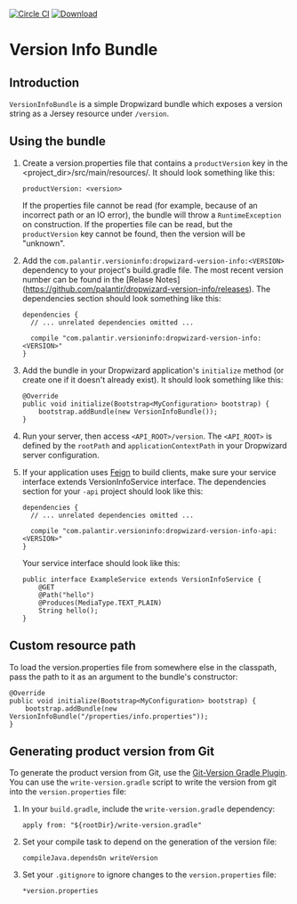 [![Circle CI](https://circleci.com/gh/palantir/dropwizard-version-info.svg?style=svg&circle-token=0f0266bd0245635428b61e832c4f59c408e915e6)](https://circleci.com/gh/palantir/dropwizard-version-info)
[ ![Download](https://api.bintray.com/packages/palantir/releases/dropwizard-version-info/images/download.svg) ](https://bintray.com/palantir/releases/dropwizard-version-info/_latestVersion)

Version Info Bundle
===================

Introduction
------------

`VersionInfoBundle` is a simple Dropwizard bundle which exposes a
version string as a Jersey resource under `/version`.

Using the bundle
----------------

1.  Create a version.properties file that contains a `productVersion`
    key in the <project_dir>/src/main/resources/. It should look something like
    this:

    ```
    productVersion: <version>
    ```

    If the properties file cannot be read (for example, because of an
    incorrect path or an IO error), the bundle will throw a
    `RuntimeException` on construction. If the properties file can be
    read, but the `productVersion` key cannot be found, then the version
    will be "unknown".

2.  Add the `com.palantir.versioninfo:dropwizard-version-info:<VERSION>`
    dependency to your project's build.gradle file. The most recent
    version number can be found in the [Relase Notes]
    (https://github.com/palantir/dropwizard-version-info/releases).
    The dependencies section should look something like this:

    ```
    dependencies {
      // ... unrelated dependencies omitted ...

      compile "com.palantir.versioninfo:dropwizard-version-info:<VERSION>"
    }
    ```

3.  Add the bundle in your Dropwizard application's `initialize` method
    (or create one if it doesn't already exist). It should look
    something like this:

    ```
    @Override
    public void initialize(Bootstrap<MyConfiguration> bootstrap) {
        bootstrap.addBundle(new VersionInfoBundle());
    }
    ```

4.  Run your server, then access `<API_ROOT>/version`. The `<API_ROOT>`
    is defined by the `rootPath` and `applicationContextPath` in your
    Dropwizard server configuration.

5.  If your application uses [Feign](https://github.com/Netflix/feign)
    to build clients, make sure your service interface extends
    VersionInfoService interface. The dependencies section for your
    `-api` project should look like this:

    ```
    dependencies {
      // ... unrelated dependencies omitted ...

      compile "com.palantir.versioninfo:dropwizard-version-info-api:<VERSION>"
    }
    ```
    Your service interface should look like this:

    ```
    public interface ExampleService extends VersionInfoService {
        @GET
        @Path("hello")
        @Produces(MediaType.TEXT_PLAIN)
        String hello();
    }
    ```

Custom resource path
--------------------

To load the version.properties file from somewhere else in the
classpath, pass the path to it as an argument to the bundle's
constructor:

```
@Override
public void initialize(Bootstrap<MyConfiguration> bootstrap) {
    bootstrap.addBundle(new VersionInfoBundle("/properties/info.properties"));
}
```

Generating product version from Git
-----------------------------------

To generate the product version from Git, use the [Git-Version Gradle Plugin](https://github.com/palantir/gradle-git-version).
You can use the `write-version.gradle` script to write the version from git into the `version.properties` file:

1. In your `build.gradle`, include the `write-version.gradle` dependency:

    ```
    apply from: "${rootDir}/write-version.gradle"
    ```

2. Set your compile task to depend on the generation of the version file:

    ```
    compileJava.dependsOn writeVersion
    ```

3. Set your `.gitignore` to ignore changes to the `version.properties` file:

    ```
    *version.properties
    ```
